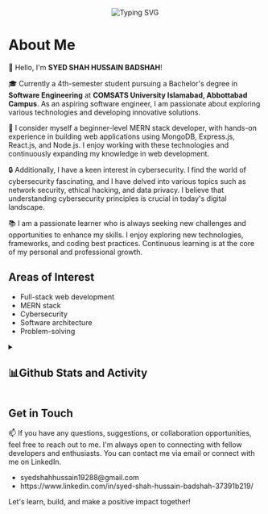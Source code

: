<p align ="center">
<img src="https://readme-typing-svg.demolab.com?font=Fira+Code&size=25&duration=2599&pause=503&color=FF3A12&background=4EFF4100&width=435&lines=Its+Me -+SYED+SHAH+HUSSAIN;Future+Software+Engineer;Junior+MERN+Stack+Developer;CyberSecurity+Enthusiast" alt="Typing SVG" />
  </p>
  <h1>About Me</h1>
  <p>
    👋 Hello, I'm <strong>SYED SHAH HUSSAIN BADSHAH</strong>!
  </p>
  <p>
    🎓 Currently a 4th-semester student pursuing a Bachelor's degree in <strong>Software Engineering</strong> at <strong>COMSATS University Islamabad, Abbottabad Campus</strong>. As an aspiring software engineer, I am passionate about exploring various technologies and developing innovative solutions.
  </p>
  <p>
    🚀 I consider myself a beginner-level MERN stack developer, with hands-on experience in building web applications using MongoDB, Express.js, React.js, and Node.js. I enjoy working with these technologies and continuously expanding my knowledge in web development.
  </p>
  <p>
    🔒 Additionally, I have a keen interest in cybersecurity. I find the world of cybersecurity fascinating, and I have delved into various topics such as network security, ethical hacking, and data privacy. I believe that understanding cybersecurity principles is crucial in today's digital landscape.
  </p>
  <p>
    📚 I am a passionate learner who is always seeking new challenges and opportunities to enhance my skills. I enjoy exploring new technologies, frameworks, and coding best practices. Continuous learning is at the core of my personal and professional growth.
  </p>
  
  <h2>Areas of Interest</h2>
  <ul>
    <li>Full-stack web development</li>
    <li>MERN stack</li>
    <li>Cybersecurity</li>
    <li>Software architecture</li>
    <li>Problem-solving</li>
  </ul>



<details> 
  <summary><h2>📊Github Stats and Activity</h2></summary>

  <h3>🔥 Streak Stats</h3>

  <!-- GitHub Readme Streak Stats - https://github.com/DenverCoder1/github-readme-streak-stats -->
  <p>
    <a href="https://github.com/ShahxHussain/github-readme-streak-stats">
      <img title="🔥 Get streak stats for your profile at git.io/streak-stats" alt="DenverCoder1's streak" src="https://streak-stats.demolab.com/?user=ShahxHussain&theme=monokai-metallian&hide_border=true"/>
    </a>
    

  <h3>💻 GitHub Profile Stats</h3>

  <!-- https://github.com/anuraghazra/github-readme-stats -->

  <a href="https://github.com/ShahxHussain/github-readme-stats"><img alt="DenverCoder1's Github Stats" src="https://denvercoder1-github-readme-stats.vercel.app/api/?username=ShahxHussain&show_icons=true&include_all_commits=true&count_private=true&theme=react&hide_border=true&bg_color=1F222E&title_color=F85D7F&icon_color=F8D866" height="192px"/></a>
  <a href="https://github.com/ShahxHussain/github-readme-stats"><img alt="DenverCoder1's Top Languages" src="https://denvercoder1-github-readme-stats.vercel.app/api/top-langs/?username=ShahxHussain&langs_count=8&layout=compact&theme=react&hide_border=true&bg_color=1F222E&title_color=F85D7F&icon_color=F8D866&hide=Jupyter%20Notebook,Roff" height="192px"/></a>
  <br/>

  <b>Note:</b> Top languages is only a metric of the languages my public code consists of and doesn't reflect experience or skill level.
  
  <!-- https://github.com/ashutosh00710/github-readme-activity-graph -->

  <a href="https://github.com/ShahxHussain/github-readme-activity-graph"><img alt="DenverCoder1's Activity Graph" src="https://github-readme-activity-graph.vercel.app/graph/?username=ShahxHussain&bg_color=1F222E&color=F8D866&line=F85D7F&point=FFFFFF&hide_border=true" /></a>

 


</details>





  
  
  <h2>Get in Touch</h2>
  <p>
    📫 If you have any questions, suggestions, or collaboration opportunities, feel free to reach out to me. I'm always open to connecting with fellow developers and enthusiasts. You can contact me via email or connect with me on LinkedIn.
  </p>
  <ul>
  <li>syedshahhussain19288@gmail.com</li>
    <li>https://www.linkedin.com/in/syed-shah-hussain-badshah-37391b219/</li>
  </ul>
  
  
  <p>Let's learn, build, and make a positive impact together!</p>

